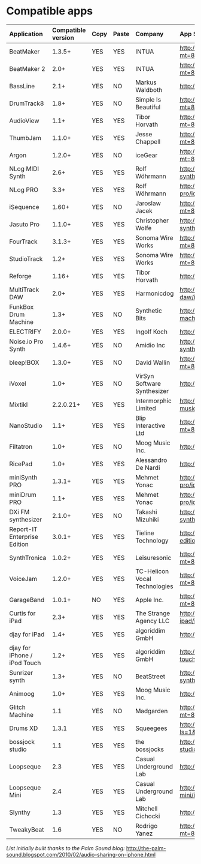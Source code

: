 # Compatible apps #

| **Application** | **Compatible version** | **Copy** | **Paste** | **Company** | **App Store link** |
|:----------------|:-----------------------|:---------|:----------|:------------|:-------------------|
| BeatMaker       | 1.3.5+                 | YES      | YES       | INTUA       | http://itunes.apple.com/us/app/beatmaker/id285512415?mt=8 |
| BeatMaker 2     | 2.0+                   | YES      | YES       | INTUA       | http://itunes.apple.com/us/app/beatmaker-2/id417020234?mt=8 |
| BassLine        | 2.1+                   | YES      | NO        | Markus Waldboth | http://itunes.apple.com/us/app/bassline/id298147000?mt=8 |
| DrumTrack8      | 1.8+                   | YES      | NO        | Simple Is Beautiful | http://itunes.apple.com/us/app/drumtrack8/id313153702?mt=8 |
| AudioView       | 1.1+                   | YES      | YES       | Tibor Horvath | http://itunes.apple.com/us/app/audioview/id333216367?mt=8 |
| ThumbJam        | 1.1.0+                 | YES      | YES       | Jesse Chappell | http://itunes.apple.com/us/app/thumbjam/id338977566?mt=8 |
|  Argon          | 1.2.0+                 | YES      | NO        | iceGear     | http://itunes.apple.com/us/app/argon-synth/id347507436?mt=8 |
| NLog MIDI Synth | 2.6+                   | YES      | YES       | Rolf Wöhrmann | http://itunes.apple.com/us/app/nlog-midi-synth/id391268291?mt=8&ls=1 |
| NLog PRO        | 3.3+                   | YES      | YES       | Rolf Wöhrmann | http://itunes.apple.com/us/app/nlogsynth-pro/id393879841?mt=8&ls=1 |
| iSequence       | 1.60+                  | YES      | NO        | Jaroslaw Jacek | http://itunes.apple.com/us/app/isequence/id321412318?mt=8 |
| Jasuto Pro      | 1.1.0+                 | YES      | YES       | Christopher Wolfe | http://itunes.apple.com/us/app/jasuto-pro-modular-synthesizer/id347758682?mt=8 |
| FourTrack       | 3.1.3+                 | YES      | YES       | Sonoma Wire Works | http://itunes.apple.com/us/app/fourtrack/id294768646?mt=8 |
| StudioTrack     | 1.2+                   | YES      | YES       | Sonoma Wire Works | http://itunes.apple.com/us/app/studiotrack/id362370888?mt=8 |
| Reforge         | 1.16+                  | YES      | YES       | Tibor Horvath | http://itunes.apple.com/us/app/reforge/id363287750?mt=8 |
| MultiTrack DAW  | 2.0+                   | YES      | YES       | Harmonicdog | http://itunes.apple.com/us/app/multitrack-daw/id329322101?mt=8 |
| FunkBox Drum Machine | 1.3+                   | YES      | NO        | Synthetic Bits | http://itunes.apple.com/us/app/funkbox-drum-machine/id350437349?mt=8 |
| ELECTRIFY       | 2.0.0+                 | YES      | YES       | Ingolf Koch | http://itunes.apple.com/us/app/electrify/id368419081?mt=8 |
| Noise.io Pro Synth | 1.4.6+                 | YES      | NO        | Amidio Inc  | http://itunes.apple.com/us/app/noise-io-pro-synth/id294767228?mt=8 |
| bleep!BOX       | 1.3.0+                 | YES      | NO        | David Wallin | http://itunes.apple.com/us/app/bleep-box/id325451639?mt=8 |
| iVoxel          | 1.0+                   | YES      | NO        | VirSyn Software Synthesizer | http://itunes.apple.com/us/app/ivoxel/id382428641?mt=8 |
| Mixtikl         | 2.2.0.21+              | YES      | YES       | Intermorphic Limited | http://itunes.apple.com/us/app/mixtikl-2-generative-music/id347409277?mt=8 |
| NanoStudio      | 1.1+                   | YES      | YES       | Blip Interactive Ltd | http://itunes.apple.com/us/app/nanostudio/id382263651?mt=8 |
| Filtatron       | 1.0+                   | YES      | NO        | Moog Music Inc. | http://itunes.apple.com/ch/app/filtatron/id396776418?mt=8 |
| RicePad         | 1.0+                   | YES      | YES       | Alessandro De Nardi | http://itunes.apple.com/us/app/ricepad/id404910862?mt=8 |
| miniSynth PRO   | 1.3.1+                 | YES      | YES       | Mehmet Yonac | http://itunes.apple.com/us/app/minisynth-pro/id364751154?mt=8 |
| miniDrum PRO    | 1.1+                   | YES      | YES       | Mehmet Yonac | http://itunes.apple.com/us/app/minidrum-pro/id394496064?mt=8 |
| DXi FM synthesizer | 2.1.0+                 | YES      | NO        | Takashi Mizuhiki | http://itunes.apple.com/app/dxi-fm-synthesizer/id370138065?mt=8 |
| Report-IT Enterprise Edition |  3.0.1+                | YES      | YES       | Tieline Technology | http://itunes.apple.com/us/app/report-it-enterprise-edition/id384091752?mt=8 |
| SynthTronica    |  1.0.2+                | YES      | YES       | Leisuresonic | http://itunes.apple.com/us/app/synthtronica/id376447369?mt=8 |
| VoiceJam        | 1.2.0+                 | YES      | YES       | TC-Helicon Vocal Technologies | http://itunes.apple.com/us/app/voicejam/id409485216?mt=8 |
| GarageBand      | 1.0.1+                 | NO       | YES       | Apple Inc.  | http://itunes.apple.com/us/app/garageband/id408709785?mt=8 |
| Curtis for iPad | 2.3+                   | YES      | YES       | The Strange Agency LLC | http://itunes.apple.com/us/app/curtis-for-ipad/id384228003?mt=8 |
| djay for iPad   | 1.4+                   | YES      | YES       | algoriddim GmbH | http://itunes.apple.com/us/app/djay/id382604769?mt=8 |
| djay for iPhone / iPod Touch | 1.2+                   | YES      | YES       | algoriddim GmbH | http://itunes.apple.com/us/app/djay-for-iphone-ipod-touch/id424492403?mt=8 |
| Sunrizer synth  | 1.3+                   | YES      | NO        | BeatStreet  | http://itunes.apple.com/us/app/sunrizer-synth/id443663267?mt=8 |
| Animoog         | 1.0+                   | YES      | YES       | Moog Music Inc. | http://itunes.apple.com/es/app/animoog/id471638724?mt=8 |
| Glitch Machine  | 1.1                    | YES      | NO        | Madgarden   | http://itunes.apple.com/us/app/glitchmachine/id481359090?mt=8 |
| Drums XD        | 1.3.1                  | YES      | YES       | Squeegees   | http://itunes.apple.com/us/app/drum-canvas/id488540496?ls=1&mt=8 |
| bossjock studio | 1.1                    | YES      | YES       | the bossjocks | http://itunes.apple.com/us/app/bossjock-studio/id531205021?mt=8 |
| Loopseque       | 2.3                    | YES      | YES       | Casual Underground Lab | http://itunes.apple.com/us/app/loopseque/id384127919 |
| Loopseque Mini  | 2.4                    | YES      | YES       | Casual Underground Lab | http://itunes.apple.com/us/app/loopseque-mini/id406130470 |
| Slynthy         | 1.3                    | YES      | YES       | Mitchell Cichocki | http://itunes.apple.com/us/app/slynthy/id465445217?mt=8 |
| TweakyBeat      | 1.6                    | YES      | NO        | Rodrigo Yanez | http://itunes.apple.com/us/app/tweakybeat/id330051410?mt=8 |



_List initially built thanks to the Palm Sound blog:_ http://the-palm-sound.blogspot.com/2010/02/audio-sharing-on-iphone.html